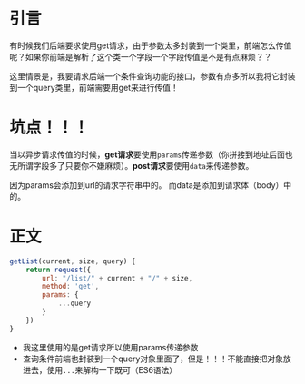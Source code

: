 # 引言

​	有时候我们后端要求使用get请求，由于参数太多封装到一个类里，前端怎么传值呢？如果你前端是解析了这个类一个字段一个字段传值是不是有点麻烦？？

​	这里情景是，我要请求后端一个条件查询功能的接口，参数有点多所以我将它封装到一个query类里，前端需要用get来进行传值！

# 坑点！！！

当以异步请求传值的时候，**get请求**要使用`params`传递参数（你拼接到地址后面也无所谓字段多了只要你不嫌麻烦）。**post请求**要使用`data`来传递参数。

因为params会添加到url的请求字符串中的。 而data是添加到请求体（body）中的。

# 正文

```javascript
getList(current, size, query) {
    return request({
        url: "/list/" + current + "/" + size,
        method: 'get',
        params: {
            ...query
        }
    })
}
```

+ 我这里使用的是get请求所以使用params传递参数
+ 查询条件前端也封装到一个query对象里面了，但是！！！不能直接把对象放进去，使用`...`来解构一下既可（ES6语法）


















